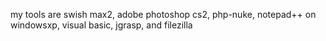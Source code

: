 my tools are swish max2, adobe photoshop cs2, php-nuke, notepad++ on windowsxp, visual basic, jgrasp, and filezilla
